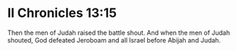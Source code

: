 # II Chronicles 13:15

Then the men of Judah raised the battle shout. And when the men of Judah shouted, God defeated Jeroboam and all Israel before Abijah and Judah.
